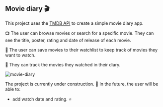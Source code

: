 ## Movie diary 🎬

This project uses the [TMDB API] to create a simple movie diary app.

📺 The user can browse movies or search for a specific movie. They can see the title, poster, rating and date of release of each movie.

🍿 The user can save movies to their watchlist to keep track of movies they want to watch. 

🍿 They can track the movies they watched in their diary.

![movie-diary](https://github.com/user-attachments/assets/ae7c994a-d7e7-4276-b30e-2533b39da5a2)

The project is currently under construction. 🚧 In the future, the user will be able to:
* add watch date and rating. ⭐️

[TMDB API]: https://developer.themoviedb.org/docs/getting-started
